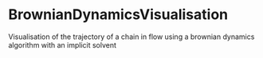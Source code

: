 # BrownianDynamicsVisualisation
Visualisation of the trajectory of a chain in flow using a brownian dynamics algorithm with an implicit solvent
